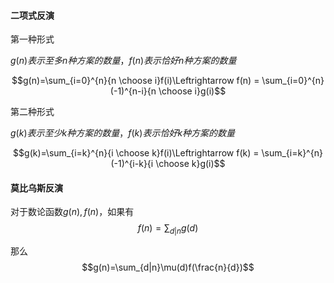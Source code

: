 #### 二项式反演
第一种形式

$g(n)表示至多n种方案的数量，f(n)表示恰好n种方案的数量$

$$g(n)=\sum_{i=0}^{n}{n \choose i}f(i)\Leftrightarrow  f(n) = \sum_{i=0}^{n}(-1)^{n-i}{n \choose i}g(i)$$ 

第二种形式

$g(k)表示至少k种方案的数量，f(k)表示恰好k种方案的数量$

$$g(k)=\sum_{i=k}^{n}{i \choose k}f(i)\Leftrightarrow  f(k) = \sum_{i=k}^{n}(-1)^{i-k}{i \choose k}g(i)$$

#### 莫比乌斯反演
对于数论函数$g(n),f(n)$，如果有$$f(n)=\sum_{d|n}g(d)$$

那么$$g(n)=\sum_{d|n}\mu(d)f(\frac{n}{d})$$